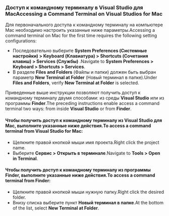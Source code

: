 ### <a name="accessing-a-command-terminal-on-visual-studios-for-mac"></a><span data-ttu-id="2f761-101">Доступ к командному терминалу в Visual Studio для Mac</span><span class="sxs-lookup"><span data-stu-id="2f761-101">Accessing a Command Terminal on Visual Studios for Mac</span></span>

<span data-ttu-id="2f761-102">Для первоначального доступа к командному терминалу на компьютере Mac необходимо настроить указанные ниже параметры.</span><span class="sxs-lookup"><span data-stu-id="2f761-102">Accessing a command terminal on Mac for the first time requires the following setting configurations:</span></span>

* <span data-ttu-id="2f761-103">Последовательно выберите **System Preferences (Системные настройки) > Keyboard (Клавиатура) > Shortcuts (Сочетания клавиш) > Services (Службы)** .</span><span class="sxs-lookup"><span data-stu-id="2f761-103">Navigate to **System Preferences > Keyboard > Shortcuts > Services**.</span></span>
* <span data-ttu-id="2f761-104">В разделе **Files and Folders** (Файлы и папки) должен быть выбран параметр **New Terminal at Folder** (Новый терминал в папке).</span><span class="sxs-lookup"><span data-stu-id="2f761-104">Under **Files and Folders**, verify **New Terminal at Folder** is selected.</span></span>

<span data-ttu-id="2f761-105">Приведенные выше инструкции позволяют получить доступ к командному терминалу двумя способами: из среды **Visual Studio** или из программы **Finder**.</span><span class="sxs-lookup"><span data-stu-id="2f761-105">The preceding instructions enable access a command terminal two ways: from inside **Visual Studio** or from **Finder**.</span></span> 

#### <a name="to-access-a-command-terminal-from-visual-studio-for-mac"></a><span data-ttu-id="2f761-106">Чтобы получить доступ к командному терминалу из Visual Studio для Mac, выполните указанные ниже действия.</span><span class="sxs-lookup"><span data-stu-id="2f761-106">To access a command terminal from Visual Studio for Mac:</span></span>

* <span data-ttu-id="2f761-107">Щелкните правой кнопкой мыши имя проекта.</span><span class="sxs-lookup"><span data-stu-id="2f761-107">Right click the project name.</span></span>
* <span data-ttu-id="2f761-108">Выберите **Сервис > Открыть в терминале**.</span><span class="sxs-lookup"><span data-stu-id="2f761-108">Navigate to **Tools > Open in Terminal**.</span></span>

#### <a name="to-access-a-command-terminal-from-finder"></a><span data-ttu-id="2f761-109">Чтобы получить доступ к командному терминалу из программы Finder, выполните указанные ниже действия.</span><span class="sxs-lookup"><span data-stu-id="2f761-109">To access a command terminal from Finder:</span></span>

* <span data-ttu-id="2f761-110">Щелкните правой кнопкой мыши нужную папку.</span><span class="sxs-lookup"><span data-stu-id="2f761-110">Right click the desired folder.</span></span>
* <span data-ttu-id="2f761-111">Внизу списка выберите пункт **Новый терминал в папке**.</span><span class="sxs-lookup"><span data-stu-id="2f761-111">At the bottom of the list, select **New Terminal at Folder**.</span></span>
